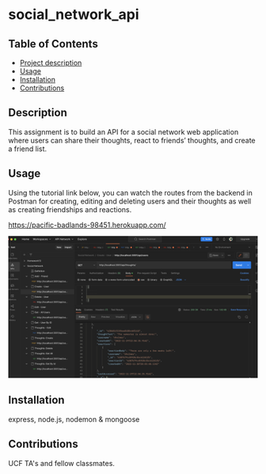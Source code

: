 # social_network_api

## Table of Contents
- [Project description](#Description)
- [Usage](#Usage)
- [Installation](#Installation)
- [Contributions](#Contributions)


## Description
This assignment is to build an API for a social network web application where users can share their thoughts, react to friends’ thoughts, and create a friend list.

## Usage
Using the tutorial link below, you can watch the routes from the backend in Postman for creating, editing and deleting users and their thoughts as well as creating friendships and reactions. 

https://pacific-badlands-98451.herokuapp.com/ 

![alt text](./readmepic.png)


## Installation
express, node.js, nodemon & mongoose

## Contributions
UCF TA's and fellow classmates.